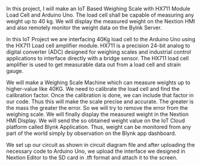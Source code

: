 In this project, I will make an IoT Based Weighing Scale with HX711 Module Load Cell and Arduino Uno. The load cell shall be capable of measuring any weight up to 40 kg. We will display the measured weight on the Nextion HMI and also remotely monitor the weight data on the Bylnk Server.

In this IoT Project we are interfacing 40Kg load cell to the Arduino Uno using the HX711 Load cell amplifier module. HX711 is a precision 24-bit analog to digital converter (ADC) designed for weighing scales and industrial control applications to interface directly with a bridge sensor. The HX711 load cell amplifier is used to get measurable data out from a load cell and strain gauge.

We will make a Weighing Scale Machine which can measure weights up to higher-value like 40KG. We need to calibrate the load cell and find the calibration factor. Once the calibration is done, we can include that factor in our code. Thus this will make the scale precise and accurate. The greater is the mass the greater the error. So we will try to remove the error from the weighing scale. We will finally display the measured weight in the Nextion HMI Display. We will send the so obtained weight value on the IoT Cloud platform called Blynk Application. Thus, weight can be monitored from any part of the world simply by observation on the Blynk app dashboard.

We set up our circuit as shown in circuit diagram file and after uploading the necessary code to Arduino Uno, we upload the interface we designed in Nextion Editor to the SD card in .tft format and attach it to the screen.


